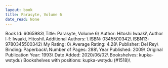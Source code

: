 ```yaml
---
layout: book
title: Parasyte, Volume 6
date_read: None
---
```


Book Id: 6065983\ 
Title: Parasyte, Volume 6\ 
Author: Hitoshi Iwaaki\ 
Author l-f: Iwaaki, Hitoshi\ 
Additional Authors: \ 
ISBN: 0345500342\ 
ISBN13: 9780345500342\ 
My Rating: 0\ 
Average Rating: 4.28\ 
Publisher: Del Rey\ 
Binding: Paperback\ 
Number of Pages: 288\ 
Year Published: 2009\ 
Original Publication Year: 1993\ 
Date Added: 2020/06/02\ 
Bookshelves: kupka-wstydu\ 
Bookshelves with positions: kupka-wstydu (#1518)\ 

